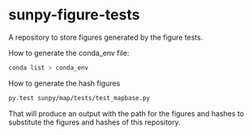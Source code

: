 # sunpy-figure-tests
A repository to store figures generated by the figure tests.

How to generate the conda_env file:

```bash
conda list > conda_env
```

How to generate the hash figures
```bash
py.test sunpy/map/tests/test_mapbase.py
```

That will produce an output with the path for the figures and 
hashes to substitute the figures and hashes of this repository.
